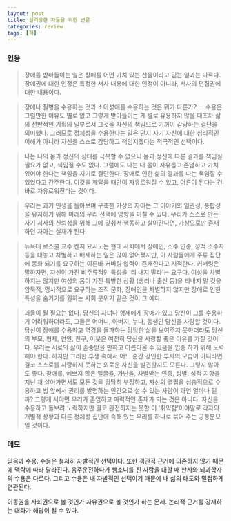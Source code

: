 ```yaml
---
layout: post
title: 실격당한 자들을 위한 변론
categories: review
tags: [책]
---
```


### 인용

> 장애를 받아들이는 일은 장애를 어떤 가치 있는 산물이라고 믿는 일과는 다르다. 장애권에 대한 인정은 특정한 서사 내용에 대한 인정이 아니라, 서사의 편집권에 대한 내용이다. 

> 장애나 질병을 수용하는 것과 소아성애를 수용하는 것은 뭐가 다른가? ㅡ 수용은 그럴만한 이유도 별로 없고 그렇게 받아들이는 게 별로 유용하지 않을 때조차 삶의 전반적인 기획의 일부로서 그것을 자신의 책임으로 기꺼이 감당하는 결단을 의미했다. 그러므로 정체성을 수용한다는 말은 단지 자기 자신에 대한 심리적인 이해가 아니라 자신을 스스로 감당하고 책임지겠다는 적극적인 선택이다.

> 나는 나의 몸과 정신의 상태를 극복할 수 없으니 몸과 정신에 따른 결과를 책임질 필요가 없고, 책임질 수도 없다. 그럼에도 나는 내 몸이 자유롭고 존엄하고 가치 있어야 한다는 책임을 지기로 결단한다. 장애로 인한 삶의 결과를 나는 책임질 수 있었다고 간주한다. 이것을 깨달을 때만이 자유로워질 수 있고, 어른이 된다는 건 바로 자유로워진다는 것이다.

> 우리는 과거 인생을 돌아보며 구축한 가상의 자아는 그 이야기의 일관성, 통합성을 유지하기 위해 미래의 우리 선택에 영향을 미칠 수 있다. 우리가 스스로 만든 자기 서사의 신뢰성을 위해 그에 맞춰서 행동하고 살아간다면, 가상으로만 존재하던 자아는 실재가 된다. 

> 뉴욕대 로스쿨 교수 켄지 요시노는 현대 사회에서 장애인, 소수 인종, 성적 소수자등을 대놓고 차별하고 배제하는 일은 많이 없어졌지만, 이 사람들에게 주류 집단에 동화 되기를 요구하는 이른바 커버링 압력이 존재한다고 지적한다. 커버링은 말하자면, 자신이 가진 비주류적인 특성을 '티 내지 말라'는 요구다. 여성을 차별하지는 않지만 여성의 몸이 가진 특별한 상황 (생리나 출산 등)을 티내지 말 것을 암묵적, 명시적으로 요구하는 조직 문화, 장애인을 차별하지 않지만 장애로 인한 특성을 숨기기를 원하는 사회 분위기 같은 것이 그 예다.

> 괴물이 될 필요는 없다. 당신의 자녀나 형제에게 장애가 있고 당신이 그를 수용하기 어려워하더라도, 그들은 어머니, 아버지, 누나, 동생인 당신을 사랑할 것이다. 당신이 장애를 수용하고 역경을 돌파하는 당당한 삶을 보여주지 못하더라도 당신의 부모, 형제, 연인, 친구, 이웃은 여전히 당신을 사랑할 좋은 이유를 가질 것이다. 우리는 서로의 삶이 존중받을 만하고 아름다울 수 있음을 입증 하기 위해 노력해야 한다. 하지만 그러한 투쟁 속에서 어느 순간 강인한 투사의 모습이 아니라면 결코 스스로를 사랑하지 못하는 외로운 자신을 발견할지도 모른다. 그렇지 않아도 좋다. 장애를, 예쁘지 않은 얼굴을, 가난을, 차별받는 인종, 성별, 성적 지향을 지닌 채 살아가면서도 모든 것을 당당히 부정하고, 자신의 결핍을 심층적으로 수용하고 법 앞에서 권리를 발명하는 인간으로 설 수 있는 사람이 과연 얼마나 될까? 그렇게 서야면 우리가 존엄하고 매력적인 존재가 되는 것은 아니다. 자신을 수용하고 돌보려 노력하지만 결코 완전하지는 못할 이 '취약함'이야말로 각자의 개별적 상황과 다른 정체성 집단에 속해 있는 우리를 하나로 묶어 주는 공통분모일 것이다.

### 메모

믿음과 수용. 수용은 철저히 자발적인 선택이다. 또한 객관적 근거에 의존하지 않기 때문에 맥락에 따라 달라진다. 음주운전하다가 뺑소니를 친 사람을 대할 때 판사와 뇌과학자의 수용은 다르다. 그리고 수용은 내 자발적인 선택이기 때문에 내 삶의 태도와 밀접하게 연관된다. 

이동권을 사회권으로 볼 것인가 자유권으로 볼 것인가 하는 문제. 논리적 근거를 강제하는 대화가 해답이 될 수 있다.
